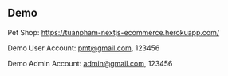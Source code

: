## Demo

Pet Shop: https://tuanpham-nextjs-ecommerce.herokuapp.com/

Demo User Account: pmt@gmail.com, 123456

Demo Admin Account: admin@gmail.com, 123456